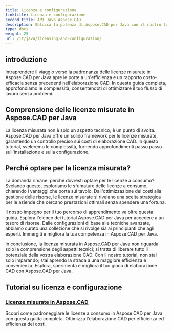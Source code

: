 ```yaml
---
title: Licenza e configurazione
linktitle: Licenza e configurazione
second_title: API Java Aspose.CAD
description: Sblocca la potenza di Aspose.CAD per Java con il nostro tutorial sulle licenze a consumo. Ottimizza l'elaborazione CAD in modo efficiente ed economico per una maggiore produttività.
type: docs
weight: 25
url: /it/java/licensing-and-configuration/
---
```

## introduzione

Intraprendere il viaggio verso la padronanza delle licenze misurate in Aspose.CAD per Java apre le porte a un'efficienza e un rapporto costo-efficacia senza precedenti nell'elaborazione CAD. In questa guida completa, approfondiamo le complessità, consentendoti di ottimizzare il tuo flusso di lavoro senza problemi.

## Comprensione delle licenze misurate in Aspose.CAD per Java

La licenza misurata non è solo un aspetto tecnico; è un punto di svolta. Aspose.CAD per Java offre un solido framework per le licenze misurate, garantendo un controllo preciso sui costi di elaborazione CAD. In questo tutorial, sveleremo le complessità, fornendo approfondimenti passo passo sull'installazione e sulla configurazione.

## Perché optare per la licenza misurata?

La domanda rimane: perché dovresti optare per le licenze a consumo? Svelando questo, esploriamo le sfumature delle licenze a consumo, chiarendo i vantaggi che porta sul tavolo. Dall'ottimizzazione dei costi alla gestione delle risorse, le licenze misurate si rivelano una scelta strategica per le aziende che cercano prestazioni ottimali senza spendere una fortuna.

Il nostro impegno per il tuo percorso di apprendimento va oltre questa guida. Esplora l'elenco dei tutorial Aspose.CAD per Java per accedere a un tesoro di risorse. Dalle configurazioni di base alle tecniche avanzate, abbiamo curato una collezione che si rivolge sia ai principianti che agli esperti. Immergiti e migliora la tua competenza in Aspose.CAD per Java.

In conclusione, la licenza misurata in Aspose.CAD per Java non riguarda solo la comprensione degli aspetti tecnici; si tratta di liberare tutto il potenziale della vostra elaborazione CAD. Con il nostro tutorial, non stai solo imparando; stai aprendo la strada a una maggiore efficienza e convenienza. Esplora, sperimenta e migliora il tuo gioco di elaborazione CAD con Aspose.CAD per Java.
## Tutorial su licenza e configurazione
### [Licenze misurate in Aspose.CAD](./metered-licensing-in-aspose-cad/)
Scopri come padroneggiare le licenze a consumo in Aspose.CAD per Java con questa guida completa. Ottimizza l'elaborazione CAD per efficienza ed efficienza dei costi.